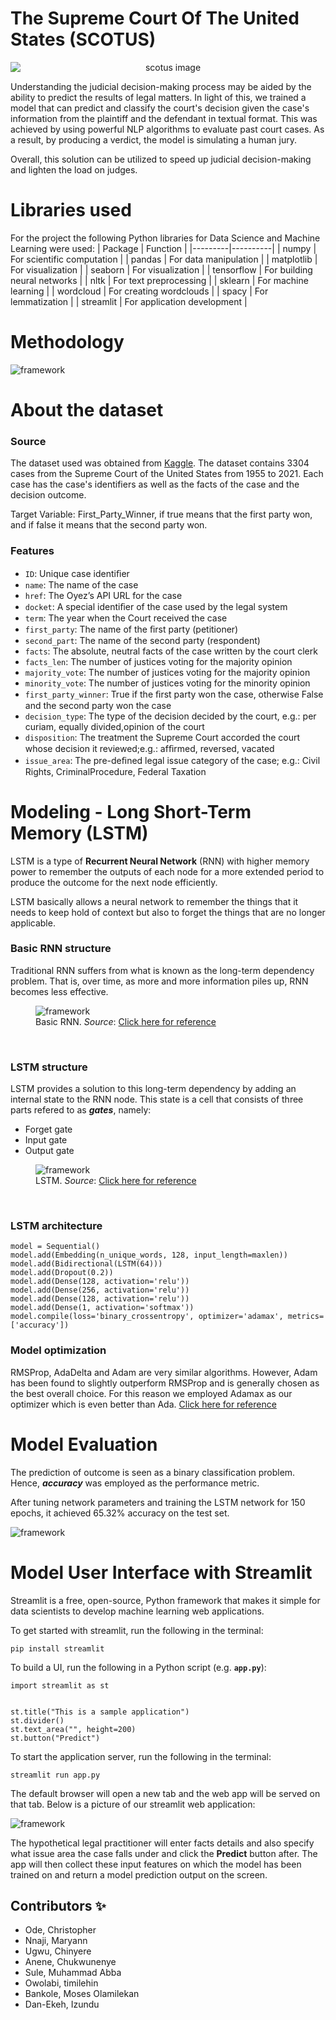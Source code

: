# The Supreme Court Of The United States (SCOTUS)

<center>
    <img src="images/scotus_blue.png" alt="scotus image" style="display: block; margin-left: auto; margin-right: auto"/>
</center>

Understanding the judicial decision-making process may be aided by the ability to predict the results of legal matters. In light of this, we trained a model that can predict and classify the court's decision given the case's information from the plaintiff and the defendant in textual format. This was achieved by using powerful NLP algorithms to evaluate past court cases. As a result, by producing a verdict, the model is simulating a human jury. 

Overall, this solution can be utilized to speed up judicial decision-making and lighten the load on judges.

# Libraries used

For the project the following Python libraries for Data Science and Machine Learning were used:
| Package | Function |
|---------|----------|
| numpy | For scientific computation |
| pandas | For data manipulation |
| matplotlib | For visualization |
| seaborn | For visualization |
| tensorflow | For building neural networks |
| nltk | For text preprocessing |
| sklearn | For machine learning |
| wordcloud | For creating wordclouds |
| spacy | For lemmatization |
| streamlit | For application development |

# Methodology

<img src="images/methodology.jpg" alt="framework" style="display: block; margin-left: auto; margin-right: auto"/>

# About the dataset

### Source

The dataset used was obtained from [Kaggle](https://www.kaggle.com/datasets/deepcontractor/supreme-court-judgment-prediction).
The dataset contains 3304 cases from the Supreme Court of the United States from 1955 to 2021. Each case has the case's identifiers as well as the facts of the case and the decision outcome.

Target Variable: First_Party_Winner, if true means that the first party won, and if false it means that the second party won.

### Features

- `ID`: Unique case identiﬁer 
- `name`: The name of the case
- `href`: The Oyez’s API URL for the case 
- `docket`: A special identiﬁer of the case used by the legal system
- `term`: The year when the Court received the case
- `first_party`: The name of the ﬁrst party (petitioner)
- `second_part`: The name of the second party (respondent)
- `facts`: The absolute, neutral facts of the case written by the court clerk
- `facts_len`: The number of justices voting for the majority opinion
- `majority_vote`: The number of justices voting for the majority opinion
- `minority_vote`: The number of justices voting for the minority opinion
- `first_party_winner`: True if the ﬁrst party won the case, otherwise False and the second party won the case
- `decision_type`: The type of the decision decided by the court, e.g.: per curiam, equally divided,opinion of the court
- `disposition`: The treatment the Supreme Court accorded the court whose decision it reviewed;e.g.: afﬁrmed, reversed, vacated
- `issue_area`: The pre-deﬁned legal issue category of the case; e.g.: Civil Rights, CriminalProcedure, Federal Taxation

# Modeling - Long Short-Term Memory (LSTM)

LSTM is a type of **Recurrent Neural Network** (RNN) with higher memory power to remember the outputs of each node for a more extended period to produce the outcome for the next node efficiently.

LSTM basically allows a neural network to remember the things that it needs to keep hold of context but also to forget the things that are no longer applicable.

### Basic RNN structure

Traditional RNN suffers from what is known as the long-term dependency problem. That is, over time, as more and more information piles up, RNN becomes less effective.

<figure>
    <img src="images/SimpleRNN.png" alt="framework" style="display: block; margin-left: auto; margin-right: auto"/>
    <figcaption>Basic RNN. <em>Source</em>: <a href="https://colah.github.io/posts/2015-08-Understanding-LSTMs/">Click here for reference</a></figcaption>
</figure>
<br/>

### LSTM structure

LSTM provides a solution to this long-term dependency by adding an internal state to the RNN node. This state is a cell that consists of three parts refered to as **_gates_**, namely:

- Forget gate
- Input gate
- Output gate

<figure>
    <img src="images/LSTM3-chain.png" alt="framework" style="display: block; margin-left: auto; margin-right: auto"/>
    <figcaption>LSTM. <em>Source</em>: <a href="https://colah.github.io/posts/2015-08-Understanding-LSTMs/">Click here for reference</a></figcaption>
</figure>
<br/>

### LSTM architecture

```
model = Sequential()
model.add(Embedding(n_unique_words, 128, input_length=maxlen))
model.add(Bidirectional(LSTM(64)))
model.add(Dropout(0.2))
model.add(Dense(128, activation='relu'))
model.add(Dense(256, activation='relu'))
model.add(Dense(128, activation='relu'))
model.add(Dense(1, activation='softmax'))
model.compile(loss='binary_crossentropy', optimizer='adamax', metrics=['accuracy'])
```

### Model optimization

RMSProp, AdaDelta and Adam are very similar algorithms. However, Adam has been found to slightly outperform RMSProp and is generally chosen as the best overall choice. For this reason we employed Adamax as our optimizer which is even better than Ada. [Click here for reference](https://keras.io/api/optimizers/adamax/)

# Model Evaluation

The prediction of outcome is seen as a binary classification problem. Hence, **_accuracy_** was employed as the performance metric.

After tuning network parameters and training the LSTM network for 150 epochs, it achieved 65.32% accuracy on the test set.

<img src="images/evaluation.jpg" alt="framework" style="display: block; margin-left: auto; margin-right: auto"/>


# Model User Interface with Streamlit

Streamlit is a free, open-source,  Python framework that makes it simple for data scientists to develop machine learning web applications.

To get started with streamlit, run the following in the terminal:

```
pip install streamlit
```

To build a UI, run the following in a Python script (e.g. **`app.py`**):

```
import streamlit as st


st.title("This is a sample application")
st.divider()
st.text_area("", height=200)
st.button("Predict")
```

To start the application server, run the following in the terminal:

```
streamlit run app.py
```

The default browser will open a new tab and the web app will be served on that tab. Below is a picture of our streamlit web application:

<img src="images/app_homepage.jpg" alt="framework" style="display: block; margin-left: auto; margin-right: auto"/>

The hypothetical legal practitioner will enter facts details and also specify what issue area the case falls under and click the **Predict** button after. The app will then collect these input features on which the model has been trained on and return a model prediction output on the screen.

## Contributors ✨

- Ode, Christopher
- Nnaji, Maryann
- Ugwu, Chinyere
- Anene, Chukwunenye
- Sule, Muhammad Abba
- Owolabi, timilehin
- Bankole, Moses Olamilekan
- Dan-Ekeh, Izundu

